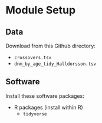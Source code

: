 # Module Setup

## Data

Download from this Github directory:

* `crossovers.tsv`
* `dnm_by_age_tidy_Halldorsson.tsv`

## Software

Install these software packages:

* R packages (install within R)
	* `tidyverse`